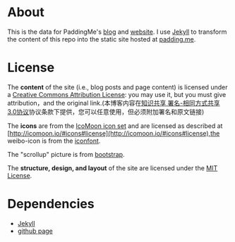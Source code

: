 # About

This is the data for PaddingMe's [blog](http://padding.me/blog "http://padding.me/blog") and [website](http://padding.me "http://padding.me").
I use [Jekyll](http://github.com/mojombo/jekyll) to transform the content of this repo into the static site hosted at [padding.me](http://padding.me "http://padding.me").

# License

The **content** of the site (i.e., blog posts and page content) is licensed under a [Creative Commons Attribution License](http://creativecommons.org/licenses/by/3.0/cn/): you may use it, but you must give attribution，and the original link.(本博客内容在[知识共享 署名-相同方式共享 3.0协议](http://creativecommons.org/licenses/by/3.0/cn/)协议条款下提供，您可以任意使用，但必须附加署名和原文链接)

The **icons** are from the [IcoMoon icon set](http://icomoon.io/) and are licensed as described at [http://icomoon.io/#icons#license](http://icomoon.io/#icons#license),the weibo-icon is from  the [iconfont](http://iconfont.cn/).

The "scrollup" picture is from [bootstrap](http://www.bootcss.com/).

The **structure, design, and layout** of the site are licensed under the [MIT License](http://opensource.org/licenses/MIT).



# Dependencies

* [Jekyll](http://wiki.github.com/mojombo/jekyll/install)
* [github page](https://pages.github.com/)
